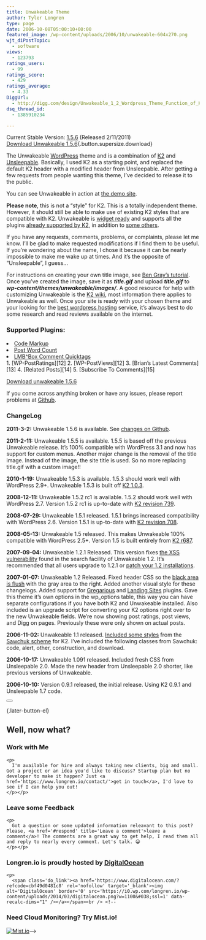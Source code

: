 ```yaml
---
title: Unwakeable Theme
author: Tyler Longren
type: page
date: 2006-10-08T05:00:10+00:00
featured_image: /wp-content/uploads/2006/10/unwakeable-604x270.png
wjt_diPostTopic:
  - software
views:
  - 123793
ratings_users:
  - 99
ratings_score:
  - 429
ratings_average:
  - 4.33
DiggUrl:
  - http://digg.com/design/Unwakeable_1_2_Wordpress_Theme_Function_of_K2_and_Beauty_of_Unsleepable
dsq_thread_id:
  - 1385910234

---
```

Current Stable Version: [1.5.6][1] (Released 2/11/2011)  
[Download Unwakeable 1.5.6][1]{.button.supersize.download}

The Unwakeable [WordPress][2] theme and is a combination of [K2][3] and [Unsleepable][4]. Basically, I used K2 as a starting point, and replaced the default K2 header with a modified header from Unsleepable. After getting a few requests from people wanting this theme, I&#8217;ve decided to release it to the public.

You can see Unwakeable in action at [the demo site][5].

**Please note**, this is not a &#8220;style&#8221; for K2. This is a totally independent theme. However, it should still be able to make use of existing K2 styles that are compatible with K2. Unwakeable is [widget ready][6] and supports all the plugins [already supported by K2][7], in addition to [some others][8].

If you have any requests, comments, problems, or complaints, please let me know. I&#8217;ll be glad to make requested modifications if I find them to be useful. If you&#8217;re wondering about the name, I chose it because it can be nearly impossible to make me wake up at times. And it&#8217;s the opposite of &#8220;Unsleepable&#8221;, I guess&#8230;

For instructions on creating your own title image, see [Ben Gray&#8217;s tutorial][9]. Once you&#8217;ve created the image, save it as **_title.gif_** and upload **_title.gif_** to **_wp-content/themes/unwakeable/images/_**. A good resource for help with customizing Unwakeable is the [K2 wiki][10], most information there applies to Unwakeable as well. Once your site is ready with your chosen theme and your looking for the [best wordpress hosting][11] service, it&#8217;s always best to do some research and read reviews available on the internet.  
<a id="supportedPlugins"></a>

### Supported Plugins:

<li class="newfeature">
  <a href="http://wordpress.org/extend/plugins/code-markup/">Code Markup</a>
</li>
<li class="newfeature">
  <a href="http://wordpress.org/extend/plugins/post-word-count/">Post Word Count</a>
</li>
<li class="newfeature">
  <a href="http://wordpress.org/extend/plugins/lmbbox-comment-quicktags/">LMB^Box Comment Quicktags</a>
</li>
  1. [WP-PostRatings][12]
  2. [WP-PostViews][12]
  3. [Brian&#8217;s Latest Comments][13]
  4. [Related Posts][14]
  5. [Subscribe To Comments][15]

<p class="download">
  <a href="http://www.longren.org/downloads/unwakeable-1.5.6.zip">Download unwakeable 1.5.6</a>
</p>

If you come across anything broken or have any issues, please report problems at [Github][16].  
<a id="changelog"></a>

### ChangeLog

<p class="changelog">
  <strong>2011-3-2:</strong> Unwakeable 1.5.6 is available. See <a href="https://github.com/tlongren/unwakeable/commits/master">changes on Github</a>.
</p>

<p class="changelog">
  <strong>2011-2-11:</strong> Unwakeable 1.5.5 is available. 1.5.5 is based off the previous Unwakeable release. It&#8217;s 100% compatible with WordPress 3.1 and now has support for custom menus. Another major change is the removal of the title image. Instead of the image, the site title is used. So no more replacing title.gif with a custom image!!
</p>

<p class="changelog">
  <strong>2010-1-19:</strong> Unwakeable 1.5.3 is available. 1.5.3 should work well with WordPress 2.9+. Unwakeable 1.5.3 is built off <a href="http://getk2.com/2010/01/k2-1-0-3/">K2 1.0.3</a>.
</p>

<p class="changelog">
  <strong>2008-12-11:</strong> Unwakeable 1.5.2 rc1 is available. 1.5.2 should work well with WordPress 2.7. Version 1.5.2 rc1 is up-to-date with <a href="http://code.google.com/p/kaytwo/source/detail?r=739">K2 revision 739</a>.
</p>

<p class="changelog">
  <strong>2008-07-29:</strong> Unwakeable 1.5.1 released. 1.5.1 brings increased compatibility with WordPress 2.6. Version 1.5.1 is up-to-date with <a href="http://code.google.com/p/kaytwo/source/detail?r=708">K2 revision 708</a>.
</p>

<p class="changelog">
  <strong>2008-05-13:</strong> Unwakeable 1.5 released. This makes Unwakeable 100% compatible with WordPress 2.5+. Version 1.5 is built entirely from <a href="http://code.google.com/p/kaytwo/source/detail?r=687">K2 r687</a>.
</p>

<p class="changelog">
  <strong>2007-09-04:</strong> Unwakeable 1.2.1 Released. This version fixes <a href="http://www.longren.org/2007/09/03/unwakeable-xss-vulnerability/">the XSS vulnerability</a> found in the search facility of Unwakeable 1.2. It&#8217;s recommended that all users upgrade to 1.2.1 or <a href="http://www.longren.org/2007/09/03/unwakeable-xss-vulnerability/">patch your 1.2 installations</a>.
</p>

<p class="changelog">
  <strong>2007-01-07:</strong> Unwakeable 1.2 Released. Fixed header CSS so the <a href="http://flickr.com/photos/tlongren/348651761/">black area is flush</a> with the gray area to the right. Added another visual style for these changelogs. Added support for <a href="http://dev.lipidity.com/feature/wp-plugin-gregarious">Gregarious</a> and <a href="http://theundersigned.net/2006/06/landing-sites-11">Landing Sites</a> plugins. Gave this theme it&#8217;s own options in the wp_options table, this way you can have separate configurations if you have both K2 and Unwakeable installed. Also included is an upgrade script for converting your K2 options right over to the new Unwakeable fields. We&#8217;re now showing post ratings, post views, and Digg on pages. Previously these were only shown on actual posts.
</p>

<p class="changelog">
  <strong>2006-11-02:</strong> Unwakeable 1.1 released. <a href="http://www.maxpower.ca/test-style-post/2006/01/21/">Included some styles</a> from the <a href="http://www.maxpower.ca/sawchuk/2006/01/23/">Sawchuk scheme</a> for K2. I&#8217;ve included the following classes from Sawchuk: code, alert, other, construction, and download.
</p>

<p class="changelog">
  <strong>2006-10-17:</strong> Unwakeable 1.091 released. Included fresh CSS from Unsleepable 2.0. Made the new header from Unsleepable 2.0 shorter, like previous versions of Unwakeable.
</p>

<p class="changelog">
  <strong>2006-10-10:</strong> Version 0.9.1 released, the initial release. Using K2 0.9.1 and Unsleepable 1.7 code.
</p>

<div class="wpulike wpulike-default " >
  <div class="wp_ulike_general_class wp_ulike_is_not_liked">
    <button type="button"
					aria-label="Like Button"
					data-ulike-id="2254"
					data-ulike-nonce="f9b91b391d"
					data-ulike-type="likeThis"
					data-ulike-template="wpulike-default"
					data-ulike-display-likers="0"
					data-ulike-disable-pophover="0"
					class="wp_ulike_btn wp_ulike_put_image wp_likethis_2254"></button><span class="count-box"></span>
  </div>
</div>

[][17]{.later-button-el}

<div class='what-next'>
  <h2>
    Well, now what?
  </h2>
  
  <div class='hire'>
    <h3>
      Work with Me
    </h3>
    
    <p>
      I'm available for hire and always taking new clients, big and small. Got a project or an idea you'd like to discuss? Startup plan but no developer to make it happen? Just <a href='https://www.longren.io/contact/'>get in touch</a>, I'd love to see if I can help you out!
    </p></p>
  </div>
  
  <div class='hire'>
    <h3>
      Leave some Feedback
    </h3>
    
    <p>
      Got a question or some updated information releavant to this post? Please, <a href='#respond' title='Leave a comment'>leave a comment</a>! The comments are a great way to get help, I read them all and reply to nearly every comment. Let's talk. 😀
    </p></p>
  </div>
  
  <div class='now-what-bottom-ad'>
    <h3>
      Longren.io is proudly hosted by <a href='https://www.digitalocean.com/?refcode=cbf49d0481c8'>DigitalOcean</a>
    </h3>
    
    <p>
      <span class='do_link'><a href='https://www.digitalocean.com/?refcode=cbf49d0481c8' rel='nofollow' target='_blank'><img alt='DigitalOcean' border='0' src='https://i0.wp.com/longren.io/wp-content/uploads/2014/03/digitalocean.png?w=1100&#038;ssl=1' data-recalc-dims="1" /></a></span><br /> <!--

<h3>Need Cloud Monitoring? Try Mist.io!</h3>

<span class='do_link'><a href='http://mist.io/?ref=tyler' rel='nofollow' target='_blank'><img alt='Mist.io' border='0' src='https://i0.wp.com/longren.io/wp-content/uploads/2014/04/mistio.jpg?w=1100&#038;ssl=1' data-recalc-dims="1"></a></span>--></div> </div>

 [1]: http://www.longren.org/downloads/unwakeable-1.5.6.zip
 [2]: http://www.wordpress.org/
 [3]: http://www.getk2.com/
 [4]: http://openswitch.org/unsleepable
 [5]: http://dev.longren.org/
 [6]: http://automattic.com/code/widgets/
 [7]: http://k2.stikipad.com/docs/show/Supported+Plugins
 [8]: http://www.longren.org/wordpress/unwakeable#supportedPlugins
 [9]: http://www.openswitch.org/journal/title-graphic-how-to/
 [10]: http://code.google.com/p/kaytwo/w/list
 [11]: http://www.webhostingsearch.com/wordpress-hosting.php
 [12]: http://www.lesterchan.net/portfolio/programming.php
 [13]: http://meidell.dk/archives/2005/11/09/brians-latest-comments-155/
 [14]: http://www.w-a-s-a-b-i.com/archives/2006/02/02/wordpress-related-entries-20/
 [15]: http://txfx.net/code/wordpress/subscribe-to-comments/
 [16]: https://github.com/tlongren/unwakeable/
 [17]: #